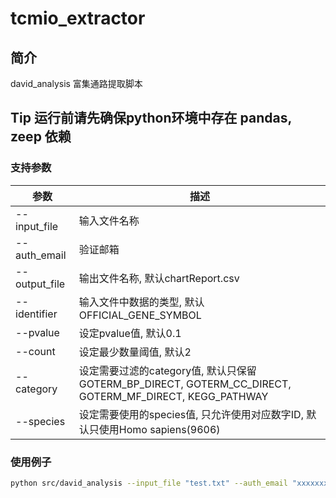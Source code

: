 # tcmio_extractor

## 简介

david_analysis 富集通路提取脚本

## Tip 运行前请先确保python环境中存在 pandas, zeep 依赖

### 支持参数

| 参数 | 描述 |
| --- | --- |
| --input_file | 输入文件名称 |
| --auth_email | 验证邮箱 |
| --output_file | 输出文件名称, 默认chartReport.csv |
| --identifier | 输入文件中数据的类型, 默认OFFICIAL_GENE_SYMBOL |
| --pvalue | 设定pvalue值, 默认0.1 |
| --count | 设定最少数量阈值, 默认2 |
| --category | 设定需要过滤的category值, 默认只保留 GOTERM_BP_DIRECT, GOTERM_CC_DIRECT, GOTERM_MF_DIRECT, KEGG_PATHWAY |
| --species | 设定需要使用的species值, 只允许使用对应数字ID, 默认只使用Homo sapiens(9606) |

### 使用例子

```bash
python src/david_analysis --input_file "test.txt" --auth_email "xxxxxxxxx@qq.com"
```
